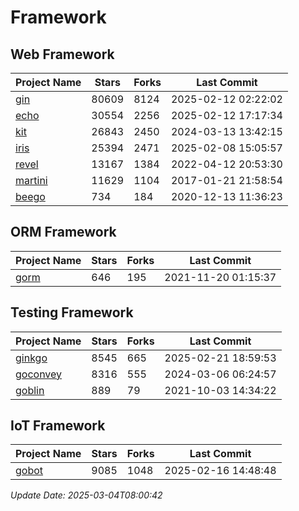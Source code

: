 # Framework

## Web Framework
| Project Name | Stars | Forks | Last Commit |
| ------------ | ----- | ----- | ----------- |
| [gin](https://github.com/gin-gonic/gin) | 80609 | 8124 | 2025-02-12 02:22:02 |
| [echo](https://github.com/labstack/echo) | 30554 | 2256 | 2025-02-12 17:17:34 |
| [kit](https://github.com/go-kit/kit) | 26843 | 2450 | 2024-03-13 13:42:15 |
| [iris](https://github.com/kataras/iris) | 25394 | 2471 | 2025-02-08 15:05:57 |
| [revel](https://github.com/revel/revel) | 13167 | 1384 | 2022-04-12 20:53:30 |
| [martini](https://github.com/go-martini/martini) | 11629 | 1104 | 2017-01-21 21:58:54 |
| [beego](https://github.com/astaxie/beego) | 734 | 184 | 2020-12-13 11:36:23 |

## ORM Framework
| Project Name | Stars | Forks | Last Commit |
| ------------ | ----- | ----- | ----------- |
| [gorm](https://github.com/jinzhu/gorm) | 646 | 195 | 2021-11-20 01:15:37 |

## Testing Framework
| Project Name | Stars | Forks | Last Commit |
| ------------ | ----- | ----- | ----------- |
| [ginkgo](https://github.com/onsi/ginkgo) | 8545 | 665 | 2025-02-21 18:59:53 |
| [goconvey](https://github.com/smartystreets/goconvey) | 8316 | 555 | 2024-03-06 06:24:57 |
| [goblin](https://github.com/franela/goblin) | 889 | 79 | 2021-10-03 14:34:22 |

## IoT Framework
| Project Name | Stars | Forks | Last Commit |
| ------------ | ----- | ----- | ----------- |
| [gobot](https://github.com/hybridgroup/gobot) | 9085 | 1048 | 2025-02-16 14:48:48 |

*Update Date: 2025-03-04T08:00:42*